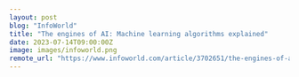 ```yaml
---
layout: post
blog: "InfoWorld"
title: "The engines of AI: Machine learning algorithms explained"
date: 2023-07-14T09:00:00Z
image: images/infoworld.png
remote_url: "https://www.infoworld.com/article/3702651/the-engines-of-ai-machine-learning-algorithms-explained.html#tk.rss_applicationdevelopment"
---
```

